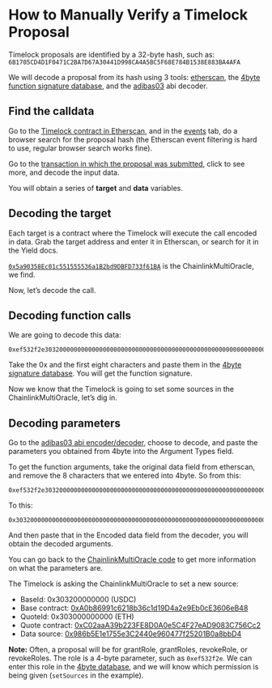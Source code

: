 # How to Manually Verify a Timelock Proposal

Timelock proposals are identified by a 32-byte hash, such as: `6B1705CD4D1F0471C2BA7D67A30441D998CA4A5BC5F68E784B1538E883BA4AFA`

We will decode a proposal from its hash using 3 tools: [etherscan](https://etherscan.io), the [4byte function signature database](https://www.4byte.directory/signatures), and the [adibas03](https://adibas03.github.io/online-ethereum-abi-encoder-decoder/#/decode) abi decoder.

## Find the calldata

Go to the [Timelock contract in Etherscan](https://etherscan.io/address/0xA5E64f55f1d7244475Ee3842E06295c1973482eD), and in the [events](https://etherscan.io/address/0xA5E64f55f1d7244475Ee3842E06295c1973482eD#events) tab, do a browser search for the proposal hash (the Etherscan event filtering is hard to use, regular browser search works fine).

Go to the [transaction in which the proposal was submitted](https://etherscan.io/tx/0x4a6c405fad393b24f0fd889bb8ae715b3fcca1f0a12c9ae079d072958c9dbbc7), click to see more, and decode the input data.

You will obtain a series of **target** and **data** variables. 

## Decoding the target

Each target is a contract where the Timelock will execute the call encoded in data. Grab the target address and enter it in Etherscan, or search for it in the Yield docs.

<code>[0x5a90358Ec01c551555536a1B2bd9DBFD733f61BA](https://etherscan.io/address/0x5a90358Ec01c551555536a1B2bd9DBFD733f61BA)</code> is the ChainlinkMultiOracle, we find.

Now, let’s decode the call.

## Decoding function calls

We are going to decode this data:
```
0xef532f2e3032000000000000000000000000000000000000000000000000000000000000000000000000000000000000a0b86991c6218b36c1d19d4a2e9eb0ce3606eb483030000000000000000000000000000000000000000000000000000000000000000000000000000000000000c02aaa39b223fe8d0a0e5c4f27ead9083c756cc2000000000000000000000000986b5e1e1755e3c2440e960477f25201b0a8bbd4
```

Take the 0x and the first eight characters and paste them in the [4byte signature database](https://www.4byte.directory/signatures/?bytes4_signature=ef532f2e). You will get the function signature.

Now we know that the Timelock is going to set some sources in the ChainlinkMultiOracle, let’s dig in.

## Decoding parameters

Go to the [adibas03 abi encoder/decoder](https://adibas03.github.io/online-ethereum-abi-encoder-decoder/#/decode), choose to decode, and paste the parameters you obtained from 4byte into the Argument Types field.

To get the function arguments, take the original data field from etherscan, and remove the 8 characters that we entered into 4byte. So from this:
```
0xef532f2e3032000000000000000000000000000000000000000000000000000000000000000000000000000000000000a0b86991c6218b36c1d19d4a2e9eb0ce3606eb483030000000000000000000000000000000000000000000000000000000000000000000000000000000000000c02aaa39b223fe8d0a0e5c4f27ead9083c756cc2000000000000000000000000986b5e1e1755e3c2440e960477f25201b0a8bbd4
```

To this:
```
0x3032000000000000000000000000000000000000000000000000000000000000000000000000000000000000a0b86991c6218b36c1d19d4a2e9eb0ce3606eb483030000000000000000000000000000000000000000000000000000000000000000000000000000000000000c02aaa39b223fe8d0a0e5c4f27ead9083c756cc2000000000000000000000000986b5e1e1755e3c2440e960477f25201b0a8bbd4
```

And then paste that in the Encoded data field from the decoder, you will obtain the decoded arguments.

You can go back to the [ChainlinkMultiOracle code](https://etherscan.io/address/0x5a90358Ec01c551555536a1B2bd9DBFD733f61BA#code) to get more information on what the parameters are.

The Timelock is asking the ChainlinkMultiOracle to set a new source:
 - BaseId: 0x303200000000 (USDC)
 - Base contract: [0xA0b86991c6218b36c1d19D4a2e9Eb0cE3606eB48](https://etherscan.io/address/0xA0b86991c6218b36c1d19D4a2e9Eb0cE3606eB48)
 - QuoteId: 0x303000000000 (ETH)
 - Quote contract: [0xC02aaA39b223FE8D0A0e5C4F27eAD9083C756Cc2](https://etherscan.io/address/0xC02aaA39b223FE8D0A0e5C4F27eAD9083C756Cc2)
 - Data source: [0x986b5E1e1755e3C2440e960477f25201B0a8bbD4](https://etherscan.io/address/0x986b5E1e1755e3C2440e960477f25201B0a8bbD4)

**Note:** Often, a proposal will be for grantRole, grantRoles, revokeRole, or revokeRoles. The role is a 4-byte parameter, such as `0xef532f2e`. We can enter this role in the [4byte database](https://www.4byte.directory/signatures/?bytes4_signature=0xef532f2e), and we will know which permission is being given (`setSources` in the example).
